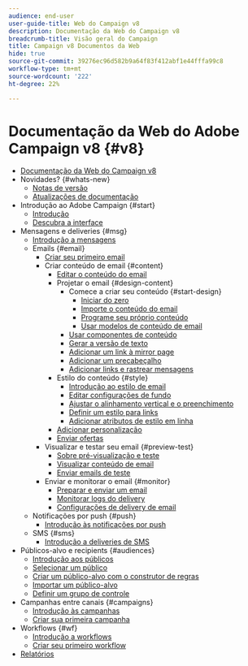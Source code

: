 ```yaml
---
audience: end-user
user-guide-title: Web do Campaign v8
description: Documentação da Web do Campaign v8
breadcrumb-title: Visão geral do Campaign
title: Campaign v8 Documentos da Web
hide: true
source-git-commit: 39276ec96d582b9a64f83f412abf1e44fffa99c8
workflow-type: tm+mt
source-wordcount: '222'
ht-degree: 22%

---
```



# Documentação da Web do Adobe Campaign v8 {#v8}

+ [Documentação da Web do Campaign v8](campaign-web-home.md)
+ Novidades? {#whats-new}
   + [Notas de versão](rn/release-notes.md)
   + [Atualizações de documentação](rn/documentation-updates.md)
+ Introdução ao Adobe Campaign {#start}
   + [Introdução](get-started/get-started.md)
   + [Descubra a interface](get-started/user-interface.md)
+ Mensagens e deliveries {#msg}
   + [Introdução a mensagens](email/gs-messages.md)
   + Emails {#email}
      + [Criar seu primeiro email](email/create-email.md)
      + Criar conteúdo de email {#content}
         + [Editar o conteúdo do email](content/edit-content.md)
         + Projetar o email {#design-content}
            + Comece a criar seu conteúdo {#start-design}
               + [Iniciar do zero ](content/create-email-content.md)
               + [Importe o conteúdo do email](content/existing-content.md)
               + [Programe seu próprio conteúdo](content/code-content.md)
               + [Usar modelos de conteúdo de email](content/email-templates.md)
            + [Usar componentes de conteúdo](content/content-components.md)
            + [Gerar a versão de texto](content/text-version-email.md)
            + [Adicionar um link à mirror page](content/mirror-page.md)
            + [Adicionar um precabeçalho](content/preheader.md)
            + [Adicionar links e rastrear mensagens](content/message-tracking.md)
         + Estilo do conteúdo {#style}
            + [Introdução ao estilo de email](content/get-started-email-style.md)
            + [Editar configurações de fundo](content/backgrounds.md)
            + [Ajustar o alinhamento vertical e o preenchimento](content/alignment-and-padding.md)
            + [Definir um estilo para links](content/styling-links.md)
            + [Adicionar atributos de estilo em linha](content/inline-styling.md)
         + [Adicionar personalização](personalization/personalize.md)
         + [Enviar ofertas](content/offers.md)
      + Visualizar e testar seu email {#preview-test}
         + [Sobre pré-visualização e teste](preview-test/preview-test.md)
         + [Visualizar conteúdo de email](preview-test/preview-content.md)
         + [Enviar emails de teste](preview-test/proofs.md)
      + Enviar e monitorar o email {#monitor}
         + [Preparar e enviar um email](monitor/prepare-send.md)
         + [Monitorar logs do delivery](monitor/delivery-logs.md)
         + [Configurações de delivery de email](advanced-settings/delivery-settings.md)
   + Notificações por push {#push}
      + [Introdução às notificações por push](push/gs-push.md)
   + SMS {#sms}
      + [Introdução a deliveries de SMS](sms/gs-sms.md)
+ Públicos-alvo e recipients {#audiences}
   + [Introdução aos públicos](audience/about-audiences.md)
   + [Selecionar um público](audience/add-audience.md)
   + [Criar um público-alvo com o construtor de regras](audience/segment-builder.md)
   + [Importar um público-alvo](audience/import-audience.md)
   + [Definir um grupo de controle](audience/control-group.md)
+ Campanhas entre canais {#campaigns}
   + [Introdução às campanhas](campaigns/gs-campaigns.md)
   + [Criar sua primeira campanha](campaigns/create-campaigns.md)
+ Workflows {#wf}
   + [Introdução a workflows](workflows/gs-workflows.md)
   + [Criar seu primeiro workflow](workflows/create-workflows.md)
+ [Relatórios](reporting/reports.md)

